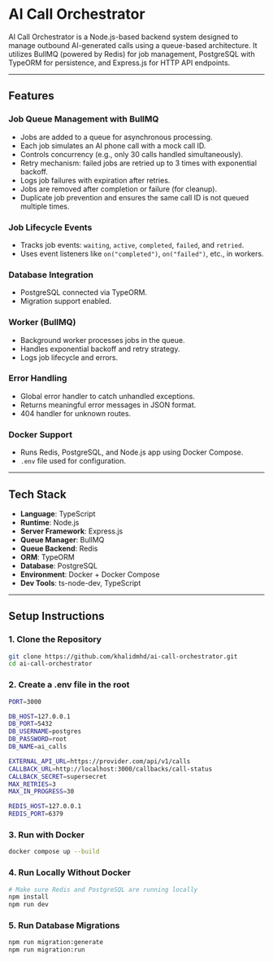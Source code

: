# AI Call Orchestrator

AI Call Orchestrator is a Node.js-based backend system designed to manage outbound AI-generated calls using a queue-based architecture. It utilizes BullMQ (powered by Redis) for job management, PostgreSQL with TypeORM for persistence, and Express.js for HTTP API endpoints.

---

## Features

### Job Queue Management with BullMQ
- Jobs are added to a queue for asynchronous processing.
- Each job simulates an AI phone call with a mock call ID.
- Controls concurrency (e.g., only 30 calls handled simultaneously).
- Retry mechanism: failed jobs are retried up to 3 times with exponential backoff.
- Logs job failures with expiration after retries.
- Jobs are removed after completion or failure (for cleanup).
- Duplicate job prevention and ensures the same call ID is not queued multiple times.

### Job Lifecycle Events
- Tracks job events: `waiting`, `active`, `completed`, `failed`, and `retried`.
- Uses event listeners like `on("completed")`, `on("failed")`, etc., in workers.

### Database Integration
- PostgreSQL connected via TypeORM.
- Migration support enabled.

### Worker (BullMQ)
- Background worker processes jobs in the queue.
- Handles exponential backoff and retry strategy.
- Logs job lifecycle and errors.

### Error Handling
- Global error handler to catch unhandled exceptions.
- Returns meaningful error messages in JSON format.
- 404 handler for unknown routes.

### Docker Support
- Runs Redis, PostgreSQL, and Node.js app using Docker Compose.
- `.env` file used for configuration.

---

## Tech Stack

- **Language**: TypeScript
- **Runtime**: Node.js
- **Server Framework**: Express.js
- **Queue Manager**: BullMQ
- **Queue Backend**: Redis
- **ORM**: TypeORM
- **Database**: PostgreSQL
- **Environment**: Docker + Docker Compose
- **Dev Tools**: ts-node-dev, TypeScript

---

## Setup Instructions

### 1. Clone the Repository
```bash
git clone https://github.com/khalidmhd/ai-call-orchestrator.git
cd ai-call-orchestrator

```

### 2. Create a .env file in the root
```bash
PORT=3000

DB_HOST=127.0.0.1
DB_PORT=5432
DB_USERNAME=postgres
DB_PASSWORD=root
DB_NAME=ai_calls

EXTERNAL_API_URL=https://provider.com/api/v1/calls
CALLBACK_URL=http://localhost:3000/callbacks/call-status
CALLBACK_SECRET=supersecret
MAX_RETRIES=3
MAX_IN_PROGRESS=30

REDIS_HOST=127.0.0.1
REDIS_PORT=6379

```

### 3. Run with Docker

```bash
docker compose up --build

```

### 4. Run Locally Without Docker
```bash
# Make sure Redis and PostgreSQL are running locally
npm install
npm run dev

```

### 5. Run Database Migrations
```bash
npm run migration:generate
npm run migration:run

```
